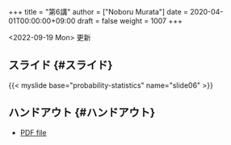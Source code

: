 +++
title = "第6講"
author = ["Noboru Murata"]
date = 2020-04-01T00:00:00+09:00
draft = false
weight = 1007
+++

<span class="timestamp-wrapper"><span class="timestamp">&lt;2022-09-19 Mon&gt; </span></span> 更新


## スライド {#スライド}

{{< myslide base="probability-statistics" name="slide06" >}}


## ハンドアウト {#ハンドアウト}

-   [PDF file](https://noboru-murata.github.io/probability-statistics/pdfs/slide06.pdf)